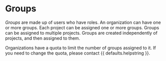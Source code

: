# Groups

_Groups_ are made up of users who have roles. An organization can have one or more groups. Each project can be assigned one or more groups. Groups can be assigned to multiple projects. Groups are created independently of projects, and then assigned to them.

Organizations have a quota to limit the number of groups assigned to it. If you need to change the quota, please contact {{ defaults.helpstring }}.
